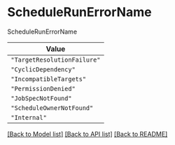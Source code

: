 # ScheduleRunErrorName

ScheduleRunErrorName

| **Value** |
| --------- |
| `"TargetResolutionFailure"` |
| `"CyclicDependency"` |
| `"IncompatibleTargets"` |
| `"PermissionDenied"` |
| `"JobSpecNotFound"` |
| `"ScheduleOwnerNotFound"` |
| `"Internal"` |


[[Back to Model list]](../../../../README.md#models-v2-link) [[Back to API list]](../../../../README.md#apis-v2-link) [[Back to README]](../../../../README.md)
